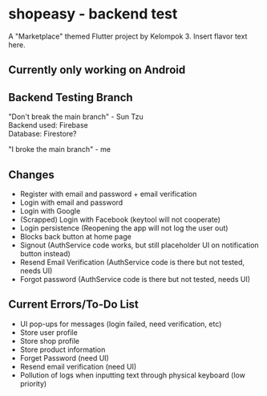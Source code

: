 # shopeasy - backend test

A "Marketplace" themed Flutter project by Kelompok 3. Insert flavor text here.

## Currently only working on Android

## Backend Testing Branch

"Don't break the main branch" - Sun Tzu  
Backend used: Firebase  
Database: Firestore?  
  
"I broke the main branch" - me  

## Changes
- Register with email and password + email verification
- Login with email and password
- Login with Google
- (Scrapped) Login with Facebook (keytool will not cooperate)
- Login persistence (Reopening the app will not log the user out)
- Blocks back button at home page
- Signout (AuthService code works, but still placeholder UI on notification button instead)
- Resend Email Verification (AuthService code is there but not tested, needs UI)
- Forgot password (AuthService code is there but not tested, needs UI)

## Current Errors/To-Do List
- UI pop-ups for messages (login failed, need verification, etc)
- Store user profile
- Store shop profile
- Store product information
- Forget Password (need UI)
- Resend email verification (need UI)
- Pollution of logs when inputting text through physical keyboard (low priority)